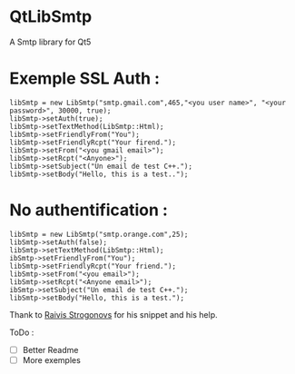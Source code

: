 QtLibSmtp
=========

A Smtp library for Qt5

Exemple SSL Auth :
==================

```
libSmtp = new LibSmtp("smtp.gmail.com",465,"<you user name>", "<your password>", 30000, true);
libSmtp->setAuth(true);
libSmtp->setTextMethod(LibSmtp::Html);
libSmtp->setFriendlyFrom("You");
libSmtp->setFriendlyRcpt("Your firend.");
libSmtp->setFrom("<you gmail email>");
libSmtp->setRcpt("<Anyone>");
libSmtp->setSubject("Un email de test C++.");
libSmtp->setBody("Hello, this is a test..");

```

No authentification :
======================

```
libSmtp = new LibSmtp("smtp.orange.com",25);
libSmtp->setAuth(false);
libSmtp->setTextMethod(LibSmtp::Html);
ibSmtp->setFriendlyFrom("You");
libSmtp->setFriendlyRcpt("Your friend.");
libSmtp->setFrom("<you email>");
libSmtp->setRcpt("<Anyone email>");
ibSmtp->setSubject("Un email de test C++.");
libSmtp->setBody("Hello, this is a test.");
```

Thank to [Raivis Strogonovs](http://morf.lv/modules.php?name=tutorials&lasit=20) for his snippet and his help.

ToDo :
- [ ] Better Readme
- [ ] More exemples
